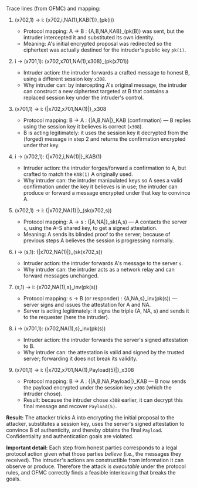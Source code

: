 Trace lines (from OFMC) and mapping:

1. (x702,1) -> i: {x702,i,NA(1),KAB(1)}\_(pk(i))

   - Protocol mapping: A -> B : {A,B,NA,KAB}\_(pk(B)) was sent, but the intruder intercepted it and substituted its own identity.
   - Meaning: A's initial encrypted proposal was redirected so the ciphertext was actually destined for the intruder's public key `pk(i)`.

2. i -> (x701,1): {x702,x701,NA(1),x308}\_(pk(x701))

   - Intruder action: the intruder forwards a crafted message to honest B, using a different session key `x308`.
   - Why intruder can: by intercepting A's original message, the intruder can construct a new ciphertext targeted at B that contains a replaced session key under the intruder's control.

3. (x701,1) -> i: {|x702,x701,NA(1)|}\_x308

   - Protocol mapping: B -> A : {|A,B,NA|}\_KAB (confirmation) — B replies using the session key it believes is correct (`x308`).
   - B is acting legitimately: it uses the session key it decrypted from the (forged) message in step 2 and returns the confirmation encrypted under that key.

4. i -> (x702,1): {|x702,i,NA(1)|}\_KAB(1)

   - Intruder action: the intruder forges/forward a confirmation to A, but crafted to match the `KAB(1)` A originally used.
   - Why intruder can: the intruder manipulated keys so A sees a valid confirmation under the key it believes is in use; the intruder can produce or forward a message encrypted under that key to convince A.

5. (x702,1) -> i: {|x702,NA(1)|}\_(sk(x702,s))

   - Protocol mapping: A -> s : {|A,NA|}\_sk(A,s) — A contacts the server `s`, using the A–S shared key, to get a signed attestation.
   - Meaning: A sends its blinded proof to the server; because of previous steps A believes the session is progressing normally.

6. i -> (s,1): {|x702,NA(1)|}\_(sk(x702,s))

   - Intruder action: the intruder forwards A's message to the server `s`.
   - Why intruder can: the intruder acts as a network relay and can forward messages unchanged.

7. (s,1) -> i: {x702,NA(1),s}\_inv(pk(s))

   - Protocol mapping: s -> B (or responder) : {A,NA,s}\_inv(pk(s)) — server signs and issues the attestation for A and NA.
   - Server is acting legitimately: it signs the triple (A, NA, s) and sends it to the requester (here the intruder).

8. i -> (x701,1): {x702,NA(1),s}\_inv(pk(s))

   - Intruder action: the intruder forwards the server's signed attestation to B.
   - Why intruder can: the attestation is valid and signed by the trusted server; forwarding it does not break its validity.

9. (x701,1) -> i: {|x702,x701,NA(1),Payload(5)|}\_x308

   - Protocol mapping: B -> A : {|A,B,NA,Payload|}\_KAB — B now sends the payload encrypted under the session key `x308` (which the intruder chose).
   - Result: because the intruder chose `x308` earlier, it can decrypt this final message and recover `Payload(5)`.

**Result:** The attacker tricks A into encrypting the initial proposal to the attacker, substitutes a session key, uses the server's signed attestation to convince B of authenticity, and thereby obtains the final `Payload`. Confidentiality and authentication goals are violated.

**Important detail:** Each step from honest parties corresponds to a legal protocol action given what those parties _believe_ (i.e., the messages they received). The intruder's actions are constructible from information it can observe or produce. Therefore the attack is _executable_ under the protocol rules, and OFMC correctly finds a feasible interleaving that breaks the goals.
